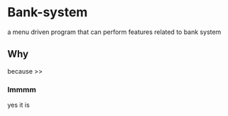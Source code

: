 # Bank-system
a menu driven program that can perform features related to bank system

## Why
because >>

### Immmm
yes it is
